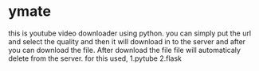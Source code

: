 # ymate
this is youtube video downloader using python.
you can simply put the url and select the quality and then it will download in to the server and after you can download the file.
After download the file file will automaticaly delete from the server.
for this used,
1.pytube
2.flask
